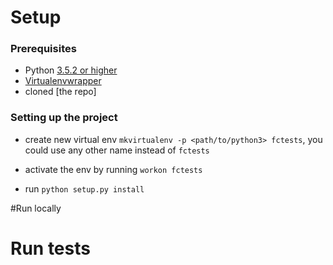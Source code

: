 # Setup
### Prerequisites
- Python [3.5.2 or higher](https://www.python.org/downloads/)
- [Virtualenvwrapper](https://virtualenvwrapper.readthedocs.io/en/latest/)
- cloned [the repo]

### Setting up the project
- create new virtual env `mkvirtualenv -p <path/to/python3> fctests`,
you could use any other name instead of `fctests`

- activate the env by running `workon fctests`
- run `python setup.py install`

#Run locally


# Run tests